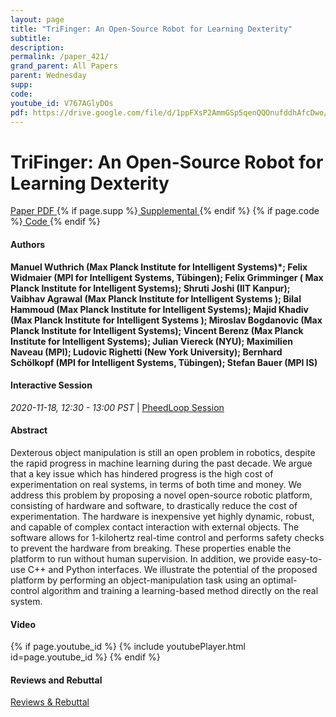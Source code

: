 ```yaml
---
layout: page
title: "TriFinger: An Open-Source Robot for Learning Dexterity"
subtitle: 
description:
permalink: /paper_421/
grand_parent: All Papers
parent: Wednesday
supp: 
code: 
youtube_id: V767AGlyDOs
pdf: https://drive.google.com/file/d/1ppFXsP2AmmGSp5qenQQOnufddhAfcDwo/view
---
```


# TriFinger: An Open-Source Robot for Learning Dexterity

<a href="https://drive.google.com/file/d/1ppFXsP2AmmGSp5qenQQOnufddhAfcDwo/view" target="_blank" rel="noopener noreferrer" class="btn btn-blue"><i class="fa fa-file-text-o" aria-hidden="true"></i> Paper PDF </a> {% if page.supp %}<a href="" target="_blank" rel="noopener noreferrer" class="btn btn-green"><i class="fa fa-file-text-o" aria-hidden="true"></i> Supplemental </a>{% endif %} {% if page.code %}<a href="" target="_blank" rel="noopener noreferrer" class="btn"><i class="fa fa-github" aria-hidden="true"></i> Code </a>{% endif %} 

#### Authors
**Manuel Wuthrich (Max Planck Institute for Intelligent Systems)*; Felix Widmaier (MPI for Intelligent Systems, Tübingen); Felix Grimminger (	Max Planck Institute for Intelligent Systems); Shruti Joshi (IIT Kanpur); Vaibhav Agrawal (Max Planck Institute for Intelligent Systems	); Bilal Hammoud (Max Planck Institute for Intelligent Systems); Majid Khadiv (Max Planck Institute for Intelligent Systems	); Miroslav Bogdanovic (Max Planck Institute for Intelligent Systems); Vincent Berenz (Max Planck Institute for Intelligent Systems); Julian Viereck (NYU); Maximilien Naveau (MPI); Ludovic Righetti (New York University); Bernhard Schölkopf (MPI for Intelligent Systems, Tübingen); Stefan Bauer (MPI IS)**

#### Interactive Session
<em>2020-11-18, 12:30 - 13:00 PST </em> | <a href="https://pheedloop.com/corl2020/virtual/?page=sessions&section=SES4N7WWB5NZQ789U" target="_blank" rel="noopener noreferrer"> PheedLoop Session <i class="fa fa-external-link" aria-hidden="true"></i> </a> 

#### Abstract
Dexterous object manipulation is still an open problem in robotics, despite the rapid progress in machine learning during the past decade. We argue that a key issue which has hindered progress is the high cost of experimentation on real systems, in terms of both time and money. We address this problem by proposing a novel open-source robotic platform, consisting of hardware and software, to drastically reduce the cost of experimentation. The hardware is inexpensive yet highly dynamic, robust, and capable of complex contact interaction with external objects. The software allows for 1-kilohertz real-time control and performs safety checks to prevent the hardware from breaking. These properties enable the platform to run without human supervision. In addition, we provide easy-to-use C++ and Python interfaces. We illustrate the potential of the proposed platform by performing an object-manipulation task using an optimal-control algorithm and training a learning-based method directly on the real system.

#### Video
{% if page.youtube_id %}
{% include youtubePlayer.html id=page.youtube_id %}
{% endif %}

#### Reviews and Rebuttal
<a href="" target="_blank" rel="noopener noreferrer" class="btn btn-purple"><i class="fa fa-pencil-square-o" aria-hidden="true"></i> Reviews & Rebuttal </a>

